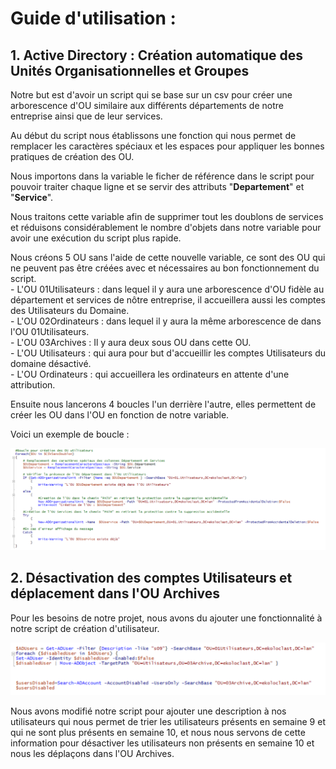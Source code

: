 
# Guide d'utilisation : 
  
## 1. Active Directory : Création automatique des Unités Organisationnelles et Groupes 

Notre but est d'avoir un script qui se base sur un csv pour créer une arborescence d'OU similaire aux différents départements de notre entreprise ainsi que de leur services.

Au début du script nous établissons une fonction qui nous permet de remplacer les caractères spéciaux et les espaces pour appliquer les bonnes pratiques de création des OU.

Nous importons dans la variable le ficher de référence dans le script pour pouvoir traiter chaque ligne et se servir des attributs "**Departement**" et "**Service**".

Nous traitons cette variable afin de supprimer tout les doublons de services et réduisons considérablement le nombre d'objets dans notre variable pour avoir une exécution du script plus rapide.

Nous créons 5 OU sans l'aide de cette nouvelle variable, ce sont des OU qui ne peuvent pas être créées avec et nécessaires au bon fonctionnement du script.  
	- L'OU 01Utilisateurs : dans lequel il y aura une arborescence d'OU fidèle au département et services de nôtre entreprise, il accueillera aussi les comptes des Utilisateurs du Domaine.  
	- L'OU 02Ordinateurs : dans lequel il y aura la même arborescence de dans l'OU 01Utilisateurs.  
	- L'OU 03Archives : Il y aura deux sous OU dans cette OU.  
		- L'OU Utilisateurs : qui aura pour but d'accueillir les comptes Utilisateurs du domaine désactivé.  
		- L'OU Ordinateurs : qui accueillera les ordinateurs en attente d'une attribution.  

Ensuite nous lancerons 4 boucles l'un derrière l'autre, elles permettent de créer les OU dans l'OU en fonction de notre variable.  

Voici un exemple de boucle :  

![img](https://github.com/ThomasDominici/TSSR-Projet3-Groupe_1-BuildYourInfra/blob/Ressources_Images/ScriptOUUSER1.png?raw=true)

## 2. Désactivation des comptes Utilisateurs et déplacement dans l'OU Archives  

Pour les besoins de notre projet, nous avons du ajouter une fonctionnalité à notre script de création d'utilisateur.  

![img](https://github.com/ThomasDominici/TSSR-Projet3-Groupe_1-BuildYourInfra/blob/Ressources_Images/ScriptADUser.png?raw=true)  

Nous avons modifié notre script pour ajouter une description à nos utilisateurs qui nous permet de trier les utilisateurs présents en semaine 9 et qui ne sont plus présents en semaine 10, et nous nous servons de cette information pour désactiver les utilisateurs non présents en semaine 10 et nous les déplaçons dans l'OU Archives.  

